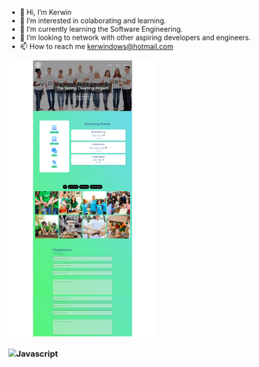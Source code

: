 - 👋 Hi, I’m Kerwin
- 👀 I’m interested in colaborating and learning.
- 🌱 I’m currently learning the Software Engineering.
- 💞️ I’m looking to network with other aspiring developers and engineers.
- 📫 How to reach me kerwindows@hotmail.com

<!---
Kerwindows/Kerwindows is a ✨ special ✨ repository because its `README.md` (this file) appears on your GitHub profile.
You can click the Preview link to take a look at your changes.
--->


<img src="https://github.com/Sprint-Ninjas/spring-code-jam/blob/main/images/Volunteer-project.png?raw=true" width=300>

### ![Javascript](https://img.shields.io/badge/JavaScript-323330?style=for-the-badge&logo=javascript&logoColor=F7DF1E)
